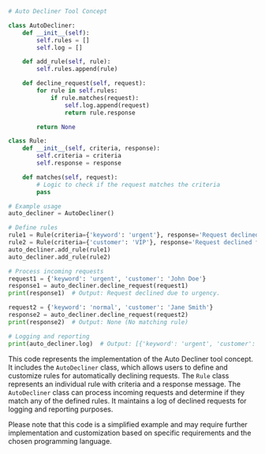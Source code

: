 ```python
# Auto Decliner Tool Concept

class AutoDecliner:
    def __init__(self):
        self.rules = []
        self.log = []

    def add_rule(self, rule):
        self.rules.append(rule)

    def decline_request(self, request):
        for rule in self.rules:
            if rule.matches(request):
                self.log.append(request)
                return rule.response

        return None

class Rule:
    def __init__(self, criteria, response):
        self.criteria = criteria
        self.response = response

    def matches(self, request):
        # Logic to check if the request matches the criteria
        pass

# Example usage
auto_decliner = AutoDecliner()

# Define rules
rule1 = Rule(criteria={'keyword': 'urgent'}, response='Request declined due to urgency.')
rule2 = Rule(criteria={'customer': 'VIP'}, response='Request declined for VIP customers.')
auto_decliner.add_rule(rule1)
auto_decliner.add_rule(rule2)

# Process incoming requests
request1 = {'keyword': 'urgent', 'customer': 'John Doe'}
response1 = auto_decliner.decline_request(request1)
print(response1)  # Output: Request declined due to urgency.

request2 = {'keyword': 'normal', 'customer': 'Jane Smith'}
response2 = auto_decliner.decline_request(request2)
print(response2)  # Output: None (No matching rule)

# Logging and reporting
print(auto_decliner.log)  # Output: [{'keyword': 'urgent', 'customer': 'John Doe'}]
```

This code represents the implementation of the Auto Decliner tool concept. It includes the `AutoDecliner` class, which allows users to define and customize rules for automatically declining requests. The `Rule` class represents an individual rule with criteria and a response message. The `AutoDecliner` class can process incoming requests and determine if they match any of the defined rules. It maintains a log of declined requests for logging and reporting purposes.

Please note that this code is a simplified example and may require further implementation and customization based on specific requirements and the chosen programming language.